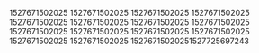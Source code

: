 1527671502025
1527671502025
1527671502025
1527671502025
1527671502025
1527671502025
1527671502025
1527671502025
1527671502025
1527671502025
1527671502025
1527671502025
1527671502025
1527671502025
15276715020251527725697243